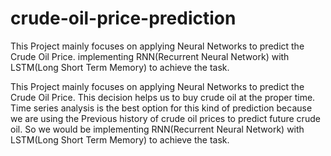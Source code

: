 # crude-oil-price-prediction
This Project mainly focuses on applying Neural Networks to predict the Crude Oil Price. implementing RNN(Recurrent Neural Network) with LSTM(Long Short Term Memory) to achieve the task.


This Project mainly focuses on applying Neural Networks to predict the Crude Oil Price. This decision helps us to buy crude oil at the proper time. Time series analysis is the best option for this kind of prediction because we are using the Previous history of crude oil prices to predict future crude oil. So we would be implementing RNN(Recurrent Neural Network) with LSTM(Long Short Term Memory) to achieve the task.

